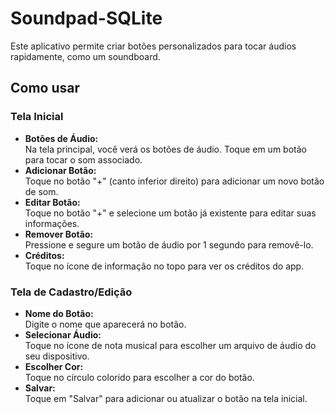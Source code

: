 # Soundpad-SQLite

Este aplicativo permite criar botões personalizados para tocar áudios rapidamente, como um soundboard.

## Como usar

### Tela Inicial

- **Botões de Áudio:**  
  Na tela principal, você verá os botões de áudio. Toque em um botão para tocar o som associado.
- **Adicionar Botão:**  
  Toque no botão "+" (canto inferior direito) para adicionar um novo botão de som.
- **Editar Botão:**  
  Toque no botão "+" e selecione um botão já existente para editar suas informações.
- **Remover Botão:**  
  Pressione e segure um botão de áudio por 1 segundo para removê-lo.
- **Créditos:**  
  Toque no ícone de informação no topo para ver os créditos do app.

### Tela de Cadastro/Edição

- **Nome do Botão:**  
  Digite o nome que aparecerá no botão.
- **Selecionar Áudio:**  
  Toque no ícone de nota musical para escolher um arquivo de áudio do seu dispositivo.
- **Escolher Cor:**  
  Toque no círculo colorido para escolher a cor do botão.
- **Salvar:**  
  Toque em "Salvar" para adicionar ou atualizar o botão na tela inicial. 
